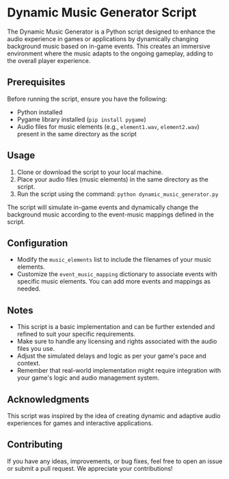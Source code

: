# Dynamic Music Generator Script

The Dynamic Music Generator is a Python script designed to enhance the audio experience in games or applications by dynamically changing background music based on in-game events. This creates an immersive environment where the music adapts to the ongoing gameplay, adding to the overall player experience.

## Prerequisites

Before running the script, ensure you have the following:

- Python installed
- Pygame library installed (`pip install pygame`)
- Audio files for music elements (e.g., `element1.wav`, `element2.wav`) present in the same directory as the script

## Usage

1. Clone or download the script to your local machine.
2. Place your audio files (music elements) in the same directory as the script.
3. Run the script using the command: `python dynamic_music_generator.py`

The script will simulate in-game events and dynamically change the background music according to the event-music mappings defined in the script.

## Configuration

- Modify the `music_elements` list to include the filenames of your music elements.
- Customize the `event_music_mapping` dictionary to associate events with specific music elements. You can add more events and mappings as needed.

## Notes

- This script is a basic implementation and can be further extended and refined to suit your specific requirements.
- Make sure to handle any licensing and rights associated with the audio files you use.
- Adjust the simulated delays and logic as per your game's pace and context.
- Remember that real-world implementation might require integration with your game's logic and audio management system.

## Acknowledgments

This script was inspired by the idea of creating dynamic and adaptive audio experiences for games and interactive applications.

## Contributing

If you have any ideas, improvements, or bug fixes, feel free to open an issue or submit a pull request. We appreciate your contributions!